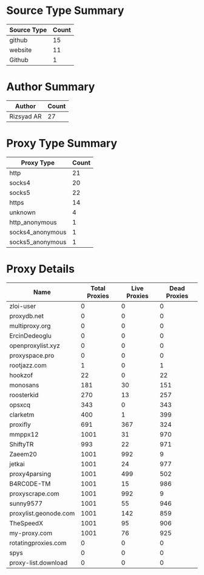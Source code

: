 # Source Type Summary

| Source Type | Count |
|-------------|-------|
| github | 15 |
| website | 11 |
| Github | 1 |


# Author Summary

| Author | Count |
|--------|-------|
| Rizsyad AR | 27 |


# Proxy Type Summary

| Proxy Type | Count |
|------------|-------|
| http | 21 |
| socks4 | 20 |
| socks5 | 22 |
| https | 14 |
| unknown | 4 |
| http_anonymous | 1 |
| socks4_anonymous | 1 |
| socks5_anonymous | 1 |


# Proxy Details

| Name | Total Proxies | Live Proxies | Dead Proxies |
|------|---------------|--------------|---------------|
| zloi-user | 0 | 0 | 0 |
| proxydb.net | 0 | 0 | 0 |
| multiproxy.org | 0 | 0 | 0 |
| ErcinDedeoglu | 0 | 0 | 0 |
| openproxylist.xyz | 0 | 0 | 0 |
| proxyspace.pro | 0 | 0 | 0 |
| rootjazz.com | 1 | 0 | 1 |
| hookzof | 22 | 0 | 22 |
| monosans | 181 | 30 | 151 |
| roosterkid | 270 | 13 | 257 |
| opsxcq | 343 | 0 | 343 |
| clarketm | 400 | 1 | 399 |
| proxifly | 691 | 367 | 324 |
| mmppx12 | 1001 | 31 | 970 |
| ShiftyTR | 993 | 22 | 971 |
| Zaeem20 | 1001 | 992 | 9 |
| jetkai | 1001 | 24 | 977 |
| proxy4parsing | 1001 | 499 | 502 |
| B4RC0DE-TM | 1001 | 15 | 986 |
| proxyscrape.com | 1001 | 992 | 9 |
| sunny9577 | 1001 | 55 | 946 |
| proxylist.geonode.com | 1001 | 142 | 859 |
| TheSpeedX | 1001 | 95 | 906 |
| my-proxy.com | 1001 | 76 | 925 |
| rotatingproxies.com | 0 | 0 | 0 |
| spys | 0 | 0 | 0 |
| proxy-list.download | 0 | 0 | 0 |
